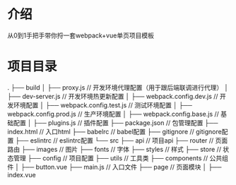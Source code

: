 # 介绍
从0到1手把手带你捋一套webpack+vue单页项目模板

# 项目目录
.
├── build
│   ├── proxy.js                       // 开发环境代理配置（用于跟后端联调进行代理）
│   ├── dev-server.js                  // 开发环境热更新配置
│   ├── webpack.config.dev.js          // 开发环境配置
│   ├── webpack.config.test.js         // 测试环境配置
│   ├── webpack.config.prod.js         // 生产环境配置
│   ├── webpack.config.base.js         // 基础配置
│   ├── plugins.js                     // 插件配置
├── package.json                       // 包管理配置
├── index.html                         // 入口html
├── babelrc                            // babel配置
├── gitignore                          // gitignore配置
├── eslintrc                           // eslintrc配置
└── src
    ├── api                            // 项目api
    ├── router                         // 页面路由
    ├── images                         // 图片
    ├── fonts                          // 字体
    ├── styles                         // 样式
    ├── store                          // 状态管理
    ├── config                         // 项目配置
    ├── utils                          // 工具类
    ├── components                     // 公共组件
    │   ├── button.vue
    ├── main.js                        // 入口文件
    ├── page                           // 页面模块
    │   ├── index.vue
